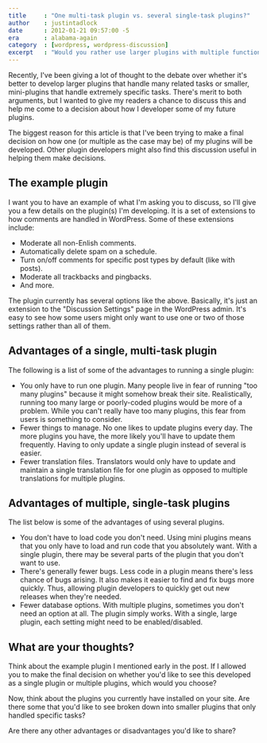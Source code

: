 ```yaml
---
title     : "One multi-task plugin vs. several single-task plugins?"
author    : justintadlock
date      : 2012-01-21 09:57:00 -5
era       : alabama-again
category  : [wordpress, wordpress-discussion]
excerpt   : "Would you rather use larger plugins with multiple functions or smaller plugins that handle single tasks?"
---
```


Recently, I've been giving a lot of thought to the debate over whether it's better to develop larger plugins that handle many related tasks or smaller, mini-plugins that handle extremely specific tasks.  There's merit to both arguments, but I wanted to give my readers a chance to discuss this and help me come to a decision about how I developer some of my future plugins.

The biggest reason for this article is that I've been trying to make a final decision on how one (or multiple as the case may be) of my plugins will be developed.  Other plugin developers might also find this discussion useful in helping them make decisions.

## The example plugin

I want you to have an example of what I'm asking you to discuss, so I'll give you a few details on the plugin(s) I'm developing.  It is a set of extensions to how comments are handled in WordPress.  Some of these extensions include:

<ul>
	<li>Moderate all non-Enlish comments.</li>
	<li>Automatically delete spam on a schedule.</li>
	<li>Turn on/off comments for specific post types by default (like with posts).</li>
	<li>Moderate all trackbacks and pingbacks.</li>
	<li>And more.</li>
</ul>

The plugin currently has several options like the above.  Basically, it's just an extension to the "Discussion Settings" page in the WordPress admin.  It's easy to see how some users might only want to use one or two of those settings rather than all of them.

## Advantages of a single, multi-task plugin

The following is a list of some of the advantages to running a single plugin:

<ul>
	<li>You only have to run one plugin.  Many people live in fear of running "too many plugins" because it might somehow break their site.  Realistically, running too many large or poorly-coded plugins would be more of a problem.  While you can't really have too many plugins, this fear from users is something to consider.</li>
	<li>Fewer things to manage.  No one likes to update plugins every day.  The more plugins you have, the more likely you'll have to update them frequently.  Having to only update a single plugin instead of several is easier.</li>
	<li>Fewer translation files.  Translators would only have to update and maintain a single translation file for one plugin as opposed to multiple translations for multiple plugins.</li>
</ul>

## Advantages of multiple, single-task plugins

The list below is some of the advantages of using several plugins.

<ul>
	<li>You don't have to load code you don't need.  Using mini plugins means that you only have to load and run code that you absolutely want.  With a single plugin, there may be several parts of the plugin that you don't want to use.</li>
	<li>There's generally fewer bugs.  Less code in a plugin means there's less chance of bugs arising.  It also makes it easier to find and fix bugs more quickly.  Thus, allowing plugin developers to quickly get out new releases when they're needed.</li>
	<li>Fewer database options.  With multiple plugins, sometimes you don't need an option at all.  The plugin simply works.  With a single, large plugin, each setting might need to be enabled/disabled.</li>
</ul>

## What are your thoughts?

Think about the example plugin I mentioned early in the post.  If I allowed you to make the final decision on whether you'd like to see this developed as a single plugin or multiple plugins, which would you choose?

Now, think about the plugins you currently have installed on your site.  Are there some that you'd like to see broken down into smaller plugins that only handled specific tasks?

Are there any other advantages or disadvantages you'd like to share?
